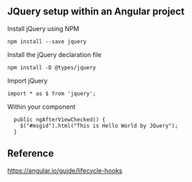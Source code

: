 ## JQuery setup within an Angular project

Install jQuery using NPM
```
npm install --save jquery
```

Install the jQuery declaration file
```
npm install -D @types/jquery
```

Import jQuery
```
import * as $ from 'jquery';
```

Within your component
```
  public ngAfterViewChecked() {
    $("#msgid").html("This is Hello World by JQuery");
  }
```

## Reference
<a href="https://angular.io/guide/lifecycle-hooks">https://angular.io/guide/lifecycle-hooks</a>
